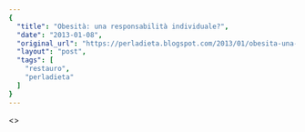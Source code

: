 ```yaml
---
{
  "title": "Obesità: una responsabilità individuale?",
  "date": "2013-01-08",
  "original_url": "https://perladieta.blogspot.com/2013/01/obesita-una-responsabilita-individuale.html",
  "layout": "post",
  "tags": [
    "restauro",
    "perladieta"
  ]
}
---
```


<>
